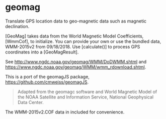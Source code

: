 # geomag

Translate GPS location data to geo-magnetic data such as magnetic declination.

[GeoMag] takes data from the World Magnetic Model Coefficients, [WmmCof],
to initialize. You can provide your own or use the bundled data, WMM-2015v2
from 09/18/2018. Use [calculate()] to process GPS coordinates into a
[GeoMagResult].

See http://www.ngdc.noaa.gov/geomag/WMM/DoDWMM.shtml and
https://www.ngdc.noaa.gov/geomag/WMM/wmm_rdownload.shtml.

This is a port of the geomagJS package,
https://github.com/cmweiss/geomagJS.

> Adapted from the geomagc software and World Magnetic Model of the NOAA
> Satellite and Information Service, National Geophysical Data Center.

The WMM-2015v2.COF data in included for convenience.
